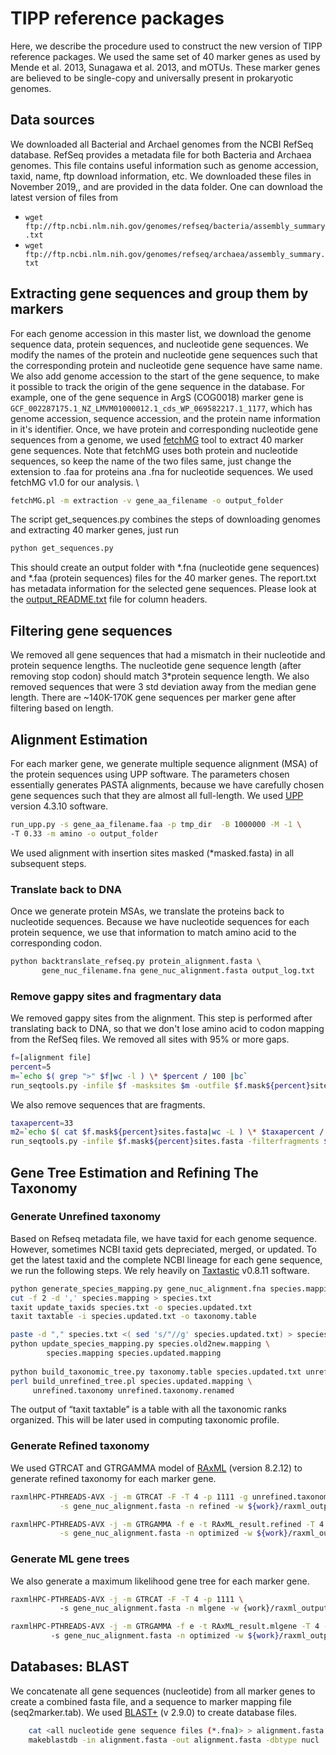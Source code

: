 # TIPP reference packages 
Here, we describe the procedure used to construct the new version of TIPP reference packages. We used the same set of 40 marker genes as used by Mende et al. 2013, Sunagawa et al. 2013, and mOTUs. These marker genes are believed to be single-copy and universally present in prokaryotic genomes. 

## Data sources
We downloaded all Bacterial and Archael genomes from the NCBI RefSeq database. RefSeq provides a metadata file for both Bacteria and Archaea genomes. This file contains useful information such as genome accession, taxid, name, ftp download information, etc. We downloaded these files in November 2019,, and are provided in the data folder. One can download the latest version of files from
- `wget ftp://ftp.ncbi.nlm.nih.gov/genomes/refseq/bacteria/assembly_summary.txt`
- `wget ftp://ftp.ncbi.nlm.nih.gov/genomes/refseq/archaea/assembly_summary.txt`

## Extracting gene sequences and group them by markers
For each genome accession in this master list, we download the genome sequence data, protein sequences, and nucleotide gene sequences. We modify the names of the protein and nucleotide gene sequences such that the corresponding protein and nucleotide gene sequence have same name. We also add genome accession to the start of the gene sequence, to make it possible to track the origin of the gene sequence in the database.
For example, one of the gene sequence in ArgS (COG0018) marker gene is `GCF_002287175.1_NZ_LMVM01000012.1_cds_WP_069582217.1_1177`, which has genome accession, sequence accession, and the protein name information in it's identifier. 
Once, we have protein and corresponding nucleotide gene sequences from a genome, we used [fetchMG](http://vm-lux.embl.de/~mende/fetchMG/about.html) tool to extract 40 marker gene sequences. Note that fetchMG uses both protein and nucleotide sequences, so keep the name of the two files same, just change the extension to .faa for proteins ana .fna for nucleotide sequences. We used fetchMG v1.0 for our analysis. \
```bash
fetchMG.pl -m extraction -v gene_aa_filename -o output_folder
```

The script get_sequences.py combines the steps of downloading genomes and extracting 40 marker genes, just run
```bash
python get_sequences.py
```
This should create an output folder with \*.fna (nucleotide gene sequences) and \*.faa (protein sequences) files for the 40 marker genes. The report.txt has metadata information for the selected gene sequences. Please look at the [output_README.txt](https://github.com/shahnidhi/TIPP_reference_package/blob/master/output_README.txt) file for column headers.  

## Filtering gene sequences
We removed all gene sequences that had a mismatch in their nucleotide and protein sequence lengths. The nucleotide gene sequence length (after removing stop codon) should match 3\*protein sequence length. We also removed sequences that were 3 std deviation away from the median gene length. There are ~140K-170K gene sequences per marker gene after filtering based on length. 

## Alignment Estimation
For each marker gene, we generate multiple sequence alignment (MSA) of the protein sequences using UPP software. The parameters chosen essentially generates PASTA alignments, because we have carefully chosen gene sequences such that they are almost all full-length. We used [UPP](https://github.com/smirarab/sepp/blob/master/README.UPP.md) version 4.3.10 software.

```bash
run_upp.py -s gene_aa_filename.faa -p tmp_dir  -B 1000000 -M -1 \
-T 0.33 -m amino -o output_folder
```

We used alignment with insertion sites masked (\*masked.fasta) in all subsequent steps.
### Translate back to DNA
Once we generate protein MSAs, we translate the proteins back to nucleotide sequences. Because we have nucleotide sequences for each protein sequence, we use that information to match amino acid to the corresponding codon. 
```bash
python backtranslate_refseq.py protein_alignment.fasta \
       gene_nuc_filename.fna gene_nuc_alignment.fasta output_log.txt
```
### Remove gappy sites and fragmentary data
We removed gappy sites from the alignment. This step is performed after translating back to DNA, so that we don't lose amino acid to codon mapping from the RefSeq files. 
We removed all sites with 95% or more gaps.
```bash
f=[alignment file]
percent=5
m=`echo $( grep ">" $f|wc -l ) \* $percent / 100 |bc`
run_seqtools.py -infile $f -masksites $m -outfile $f.mask${percent}sites.fasta
```
We also remove sequences that are fragments.
```bash
taxapercent=33 
m2=`echo $( cat $f.mask${percent}sites.fasta|wc -L ) \* $taxapercent / 100 |bc`
run_seqtools.py -infile $f.mask${percent}sites.fasta -filterfragments $m2 -outfile $out
```
## Gene Tree Estimation and Refining The Taxonomy
### Generate Unrefined taxonomy
Based on Refseq metadata file, we have taxid for each genome sequence. However, sometimes NCBI taxid gets depreciated, merged, or updated. To get the latest taxid and the complete NCBI lineage for each gene sequence, we run the following steps. We rely heavily on [Taxtastic](http://fhcrc.github.io/taxtastic/) v0.8.11 software. 
```bash
python generate_species_mapping.py gene_nuc_alignment.fna species.mapping
cut -f 2 -d ',' species.mapping > species.txt
taxit update_taxids species.txt -o species.updated.txt
taxit taxtable -i species.updated.txt -o taxonomy.table

paste -d "," species.txt <( sed 's/"//g' species.updated.txt) > species.old2new.mapping
python update_species_mapping.py species.old2new.mapping \ 
        species.mapping species.updated.mapping
        
python build_taxonomic_tree.py taxonomy.table species.updated.txt unrefined.taxonomy
perl build_unrefined_tree.pl species.updated.mapping \ 
     unrefined.taxonomy unrefined.taxonomy.renamed
```
The output of “taxit taxtable” is a table with all the taxonomic ranks organized. This will be later used in computing taxonomic profile. 
### Generate Refined taxonomy
We used GTRCAT and GTRGAMMA model of [RAxML](https://github.com/stamatak/standard-RAxML) (version 8.2.12) to generate refined taxonomy for each marker gene. 
```bash
raxmlHPC-PTHREADS-AVX -j -m GTRCAT -F -T 4 -p 1111 -g unrefined.taxonomy.renamed \
           -s gene_nuc_alignment.fasta -n refined -w ${work}/raxml_output/

raxmlHPC-PTHREADS-AVX -j -m GTRGAMMA -f e -t RAxML_result.refined -T 4 -p 1111 \
           -s gene_nuc_alignment.fasta -n optimized -w ${work}/raxml_output
```
### Generate ML gene trees
We also generate a maximum likelihood gene tree for each marker gene. 
```bash
raxmlHPC-PTHREADS-AVX -j -m GTRCAT -F -T 4 -p 1111 \ 
           -s gene_nuc_alignment.fasta -n mlgene -w {work}/raxml_output_mlgene/

raxmlHPC-PTHREADS-AVX -j -m GTRGAMMA -f e -t RAxML_result.mlgene -T 4 -p 1111 \ 
         -s gene_nuc_alignment.fasta -n optimized -w ${work}/raxml_output_mlgene/
```
## Databases: BLAST
We concatenate all gene sequences (nucleotide) from all marker genes to create a combined fasta file, and a sequence to marker mapping file (seq2marker.tab).
We used [BLAST+](https://blast.ncbi.nlm.nih.gov/Blast.cgi?PAGE_TYPE=BlastDocs&DOC_TYPE=Download) (v 2.9.0) to create database files.
```bash
    cat <all nucleotide gene sequence files (*.fna)> > alignment.fasta
    makeblastdb -in alignment.fasta -out alignment.fasta -dbtype nucl
```


